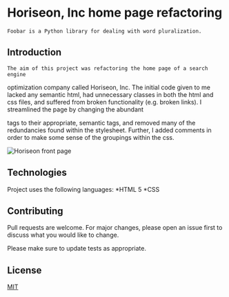 # Horiseon, Inc home page refactoring

    Foobar is a Python library for dealing with word pluralization.

## Introduction

    The aim of this project was refactoring the home page of a search engine
optimization company called Horiseon, Inc. The initial code given to me lacked 
any semantic html, had unnecessary classes in both the html and css files, and
suffered from broken functionality (e.g. broken links). I streamlined the 
page by changing the abundant <div> tags to their appropriate, semantic tags,
and removed many of the redundancies found within the stylesheet. Further, 
I added comments in order to make some sense of the groupings within the css.

![Horiseon front page](horiseon-homepage.png)

## Technologies
Project uses the following languages:
*HTML 5
*CSS

## Contributing
Pull requests are welcome. For major changes, please open an issue first to discuss what you would like to change.

Please make sure to update tests as appropriate.

## License
[MIT](https://choosealicense.com/licenses/mit/)